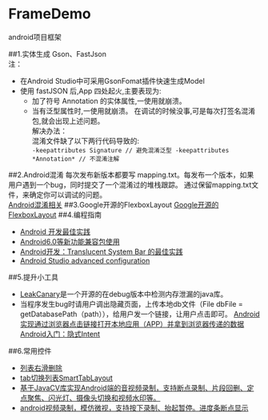 # FrameDemo
android项目框架


##1.实体生成
Gson、FastJson<br/>
注：
   + 在Android Studio中可采用GsonFomat插件快速生成Model
   + 使用 fastJSON 后,App 四处起火,主要表现为: 
      + 加了符号 Annotation 的实体属性,一使用就崩溃。 
      + 当有泛型属性时,一使用就崩溃。
    在调试的时候没事,可是每次打签名混淆包,就会出现上述问题。<br/>
    解决办法：<br/>
    混淆文件缺了以下两行代码导致的:<br/>
    ```
    -keepattributes Signature // 避免混淆泛型
    -keepattributes *Annotation* // 不混淆注解
    ```
    
##2.Android混淆
每次发布新版本都要写 mapping.txt。每发布一个版本，如果用户遇到一个bug，同时提交了一个混淆过的堆栈跟踪。 通过保留mapping.txt文件，来确定你可以调试的问题。<br/>
[Android混淆相关](http://www.jianshu.com/p/6a9247829b92)
##3.Google开源的FlexboxLayout
[Google开源的FlexboxLayout](https://zhuanlan.zhihu.com/p/20908345)
##4.编程指南
+ [Android 开发最佳实践](https://github.com/futurice/android-best-practices)
+ [Android6.0等新功能兼容包使用](http://www.csdn.net/article/2015-10-05/2825847/1)
+ [Android开发：Translucent System Bar 的最佳实践](http://www.jianshu.com/p/0acc12c29c1b)
+ [Android Studio advanced configuration](http://liukun.engineer/2016/04/10/Android-Studio-advanced-configuration/)

##5.提升小工具
+ [LeakCanary](https://github.com/square/leakcanary)是一个开源的在debug版本中检测内存泄漏的java库。
+ 当程序发生bug时请用户调出隐藏页面，上传本地db文件（File dbFile = getDatabasePath（path）），给用户发一个链接，让用户点击即可。
 [Android实现通过浏览器点击链接打开本地应用（APP）并拿到浏览器传递的数据](http://blog.csdn.net/jiangwei0910410003/article/details/23940445)
[ Android入门：隐式Intent](http://blog.csdn.net/xiazdong/article/details/7764865)

##6.常用控件
+ [列表右滑删除](https://github.com/lijiazhicool/AndroidSwipeLayout)
+ [tab切换列表SmartTabLayout](https://github.com/lijiazhicool/SmartTabLayout)
+ [基于JavaCV库实现Android端的音视频录制，支持断点录制、片段回删、定点聚焦、闪光灯、摄像头切换和视频水印等。
](https://github.com/wzystal/MediaRecorder)
+ [android视频录制，模仿微视，支持按下录制、抬起暂停。进度条断点显示](https://github.com/qdrzwd/VideoRecorder)

